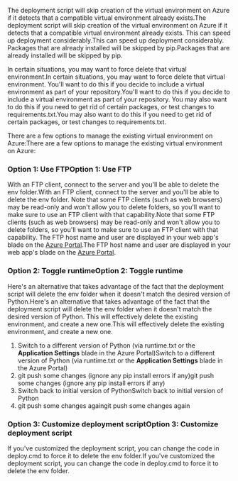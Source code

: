 <span data-ttu-id="cb962-101">The deployment script will skip creation of the virtual environment on Azure if it detects that a compatible virtual environment already exists.</span><span class="sxs-lookup"><span data-stu-id="cb962-101">The deployment script will skip creation of the virtual environment on Azure if it detects that a compatible virtual environment already exists.</span></span>  <span data-ttu-id="cb962-102">This can speed up deployment considerably.</span><span class="sxs-lookup"><span data-stu-id="cb962-102">This can speed up deployment considerably.</span></span>  <span data-ttu-id="cb962-103">Packages that are already installed will be skipped by pip.</span><span class="sxs-lookup"><span data-stu-id="cb962-103">Packages that are already installed will be skipped by pip.</span></span>

<span data-ttu-id="cb962-104">In certain situations, you may want to force delete that virtual environment.</span><span class="sxs-lookup"><span data-stu-id="cb962-104">In certain situations, you may want to force delete that virtual environment.</span></span>  <span data-ttu-id="cb962-105">You'll want to do this if you decide to include a virtual environment as part of your repository.</span><span class="sxs-lookup"><span data-stu-id="cb962-105">You'll want to do this if you decide to include a virtual environment as part of your repository.</span></span>  <span data-ttu-id="cb962-106">You may also want to do this if you need to get rid of certain packages, or test changes to requirements.txt.</span><span class="sxs-lookup"><span data-stu-id="cb962-106">You may also want to do this if you need to get rid of certain packages, or test changes to requirements.txt.</span></span>

<span data-ttu-id="cb962-107">There are a few options to manage the existing virtual environment on Azure:</span><span class="sxs-lookup"><span data-stu-id="cb962-107">There are a few options to manage the existing virtual environment on Azure:</span></span>

### <a name="option-1-use-ftp"></a><span data-ttu-id="cb962-108">Option 1: Use FTP</span><span class="sxs-lookup"><span data-stu-id="cb962-108">Option 1: Use FTP</span></span>
<span data-ttu-id="cb962-109">With an FTP client, connect to the server and you'll be able to delete the env folder.</span><span class="sxs-lookup"><span data-stu-id="cb962-109">With an FTP client, connect to the server and you'll be able to delete the env folder.</span></span>  <span data-ttu-id="cb962-110">Note that some FTP clients (such as web browsers) may be read-only and won't allow you to delete folders, so you'll want to make sure to use an FTP client with that capability.</span><span class="sxs-lookup"><span data-stu-id="cb962-110">Note that some FTP clients (such as web browsers) may be read-only and won't allow you to delete folders, so you'll want to make sure to use an FTP client with that capability.</span></span>  <span data-ttu-id="cb962-111">The FTP host name and user are displayed in your web app's blade on the [Azure Portal](https://portal.azure.com).</span><span class="sxs-lookup"><span data-stu-id="cb962-111">The FTP host name and user are displayed in your web app's blade on the [Azure Portal](https://portal.azure.com).</span></span>

### <a name="option-2-toggle-runtime"></a><span data-ttu-id="cb962-112">Option 2: Toggle runtime</span><span class="sxs-lookup"><span data-stu-id="cb962-112">Option 2: Toggle runtime</span></span>
<span data-ttu-id="cb962-113">Here's an alternative that takes advantage of the fact that the deployment script will delete the env folder when it doesn't match the desired version of Python.</span><span class="sxs-lookup"><span data-stu-id="cb962-113">Here's an alternative that takes advantage of the fact that the deployment script will delete the env folder when it doesn't match the desired version of Python.</span></span>  <span data-ttu-id="cb962-114">This will effectively delete the existing environment, and create a new one.</span><span class="sxs-lookup"><span data-stu-id="cb962-114">This will effectively delete the existing environment, and create a new one.</span></span>

1. <span data-ttu-id="cb962-115">Switch to a different version of Python (via runtime.txt or the **Application Settings** blade in the Azure Portal)</span><span class="sxs-lookup"><span data-stu-id="cb962-115">Switch to a different version of Python (via runtime.txt or the **Application Settings** blade in the Azure Portal)</span></span>
2. <span data-ttu-id="cb962-116">git push some changes (ignore any pip install errors if any)</span><span class="sxs-lookup"><span data-stu-id="cb962-116">git push some changes (ignore any pip install errors if any)</span></span>
3. <span data-ttu-id="cb962-117">Switch back to initial version of Python</span><span class="sxs-lookup"><span data-stu-id="cb962-117">Switch back to initial version of Python</span></span>
4. <span data-ttu-id="cb962-118">git push some changes again</span><span class="sxs-lookup"><span data-stu-id="cb962-118">git push some changes again</span></span>

### <a name="option-3-customize-deployment-script"></a><span data-ttu-id="cb962-119">Option 3: Customize deployment script</span><span class="sxs-lookup"><span data-stu-id="cb962-119">Option 3: Customize deployment script</span></span>
<span data-ttu-id="cb962-120">If you've customized the deployment script, you can change the code in deploy.cmd to force it to delete the env folder.</span><span class="sxs-lookup"><span data-stu-id="cb962-120">If you've customized the deployment script, you can change the code in deploy.cmd to force it to delete the env folder.</span></span>

